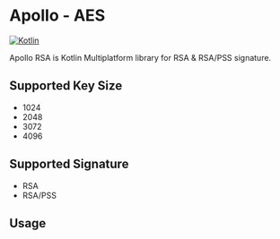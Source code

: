 # Apollo - AES

[![Kotlin](https://img.shields.io/badge/kotlin-1.7.21-blue.svg?logo=kotlin)](http://kotlinlang.org)

Apollo RSA is Kotlin Multiplatform library for RSA & RSA/PSS signature.

## Supported Key Size

- 1024
- 2048
- 3072
- 4096

## Supported Signature

- RSA
- RSA/PSS

## Usage

```kotlin

```
